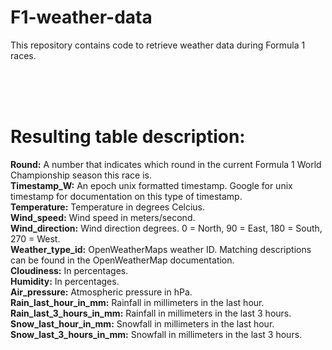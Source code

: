 # F1-weather-data
This repository contains code to retrieve weather data during Formula 1 races.

<br><br><br>
# Resulting table description: 

<b>Round:</b>                    A number that indicates which round in the current Formula 1 World Championship season this race is.<br>
<b>Timestamp_W:</b>              An epoch unix formatted timestamp. Google for unix timestamp for documentation on this type of timestamp.<br>
<b>Temperature:</b>              Temperature in degrees Celcius.<br>
<b>Wind_speed:</b>               Wind speed in meters/second.<br>
<b>Wind_direction:</b>           Wind direction degrees. 0 = North, 90 = East, 180 = South, 270 = West.<br>
<b>Weather_type_id:</b>          OpenWeatherMaps weather ID. Matching descriptions can be found in the OpenWeatherMap documentation.<br>
<b>Cloudiness:</b>               In percentages.<br>
<b>Humidity:</b>                 In percentages.<br>
<b>Air_pressure:</b>             Atmospheric pressure in hPa.<br>
<b>Rain_last_hour_in_mm:</b>     Rainfall in millimeters in the last hour.<br>
<b>Rain_last_3_hours_in_mm:</b>  Rainfall in millimeters in the last 3 hours.<br>
<b>Snow_last_hour_in_mm:</b>     Snowfall in millimeters in the last hour.<br>
<b>Snow_last_3_hours_in_mm:</b>  Snowfall in millimeters in the last 3 hours.<br>
